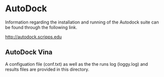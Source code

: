 # AutoDock
Information regarding the installation and running of the Autodock suite can be found through the following link.

http://autodock.scripps.edu

## AutoDock Vina
A configuation file (conf.txt) as well as the the runs log (loggy.log) and results files are provided in this directory.


